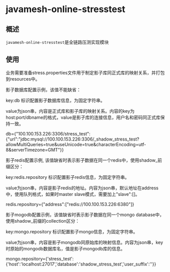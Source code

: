 # javamesh-online-stresstest

## 概述

`javamesh-online-stresstest`是全链路压测实现模块

## 使用

业务需要准备stress.properties文件用于制定影子库同正式库的映射关系，并打包到resources中。

影子数据库配置示例，该值不能缺省：

key:db 标识配置影子数据库信息，为固定字符串。

value为json串，内容是正式库和影子库的映射关系。内容的key为host:port/dbname的格式，value是影子库的连接信息，用户名和密码同正式库保持一致。

db={"100.100.153.226:3306/stress_test":{"url":"jdbc:mysql://100.100.153.226:3306/_shadow_stress_test?allowMultiQueries=true&useUnicode=true&characterEncoding=utf-8&serverTimezone=GMT"}}

影子redis配置示例, 该值缺省时表示影子数据在同一个redis中，使用shadow_前缀区分：

key:redis.repository 标识配置影子redis信息，为固定字符串。

value为json串，内容是影子redis的地址。内容为json串，默认地址在address中，使用队列格式，如果时master slave模式，需要加上"slave":[]。

redis.repository={"address":["redis://100.100.153.226:6380"]}

影子mogodb配置示例，该值缺省时表示影子数据在同一个mongo database中，使用shadow_前缀的collection区分：

key:mongo.repository 标识配置影子mongo信息，为固定字符串。

value为json串，内容是影子mongodb同原始库的映射信息。内容为json串，key时原始的mongodb数据库名，值是影子mongodb库的信息。

mongo.repository={'stress_test':{'host':'localhost:27017','database':'shadow_stress_test','user_suffix':''}}
